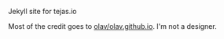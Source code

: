 Jekyll site for tejas.io

Most of the credit goes to [olav/olav.github.io](https://github.com/olav/olav.github.com). I'm not a designer.